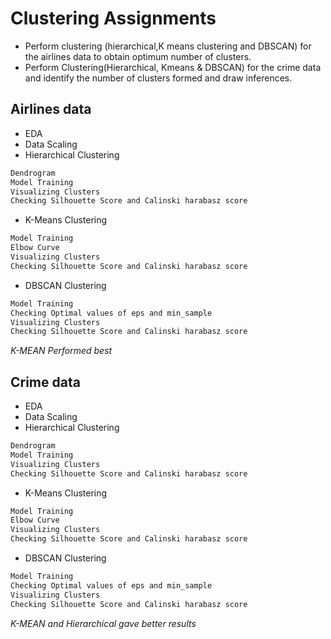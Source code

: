 # Clustering Assignments

- Perform clustering (hierarchical,K means clustering and DBSCAN) for the airlines data to obtain optimum number of clusters. 
- Perform Clustering(Hierarchical, Kmeans & DBSCAN) for the crime data and identify the number of clusters formed and draw inferences.


## Airlines data

- EDA
- Data Scaling
- Hierarchical Clustering
```bash
Dendrogram
Model Training
Visualizing Clusters
Checking Silhouette Score and Calinski harabasz score
```
- K-Means Clustering
```bash
Model Training
Elbow Curve
Visualizing Clusters
Checking Silhouette Score and Calinski harabasz score
```
- DBSCAN Clustering
```bash
Model Training
Checking Optimal values of eps and min_sample
Visualizing Clusters
Checking Silhouette Score and Calinski harabasz score
```
*K-MEAN Performed best*

## Crime data

- EDA
- Data Scaling
- Hierarchical Clustering
```bash
Dendrogram
Model Training
Visualizing Clusters
Checking Silhouette Score and Calinski harabasz score
```
- K-Means Clustering
```bash
Model Training
Elbow Curve
Visualizing Clusters
Checking Silhouette Score and Calinski harabasz score
```
- DBSCAN Clustering
```bash
Model Training
Checking Optimal values of eps and min_sample
Visualizing Clusters
Checking Silhouette Score and Calinski harabasz score
```
*K-MEAN and Hierarchical gave better results*
